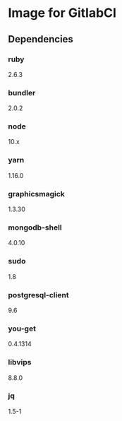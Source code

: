 # Image for GitlabCI

## Dependencies

### ruby
2.6.3

### bundler
2.0.2

### node
10.x

### yarn
1.16.0

### graphicsmagick
1.3.30

### mongodb-shell
4.0.10

### sudo
1.8

### postgresql-client
9.6

### you-get
0.4.1314

### libvips
8.8.0

### jq
1.5-1

